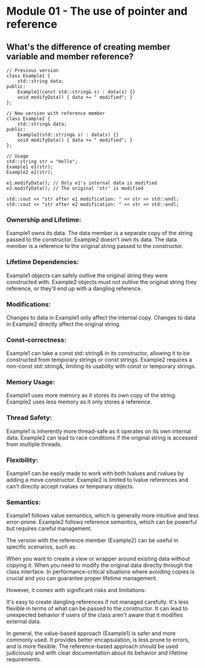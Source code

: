 # Module 01 - The use of pointer and reference

## What's the difference of creating member variable and member reference?

```
// Previous version
class Example1 {
    std::string data;
public:
    Example1(const std::string& s) : data(s) {}
    void modifyData() { data += " modified"; }
};

// New version with reference member
class Example2 {
    std::string& data;
public:
    Example2(std::string& s) : data(s) {}
    void modifyData() { data += " modified"; }
};

// Usage
std::string str = "Hello";
Example1 e1(str);
Example2 e2(str);

e1.modifyData(); // Only e1's internal data is modified
e2.modifyData(); // The original 'str' is modified

std::cout << "str after e1 modification: " << str << std::endl;
std::cout << "str after e2 modification: " << str << std::endl;
```


### Ownership and Lifetime:

Example1 owns its data. The data member is a separate copy of the string passed to the constructor.
Example2 doesn't own its data. The data member is a reference to the original string passed to the constructor.


### Lifetime Dependencies:

Example1 objects can safely outlive the original string they were constructed with.
Example2 objects must not outlive the original string they reference, or they'll end up with a dangling reference.


### Modifications:

Changes to data in Example1 only affect the internal copy.
Changes to data in Example2 directly affect the original string.


### Const-correctness:

Example1 can take a const std::string& in its constructor, allowing it to be constructed from temporary strings or const strings.
Example2 requires a non-const std::string&, limiting its usability with const or temporary strings.


### Memory Usage:

Example1 uses more memory as it stores its own copy of the string.
Example2 uses less memory as it only stores a reference.


### Thread Safety:

Example1 is inherently more thread-safe as it operates on its own internal data.
Example2 can lead to race conditions if the original string is accessed from multiple threads.


### Flexibility:

Example1 can be easily made to work with both lvalues and rvalues by adding a move constructor.
Example2 is limited to lvalue references and can't directly accept rvalues or temporary objects.


### Semantics:

Example1 follows value semantics, which is generally more intuitive and less error-prone.
Example2 follows reference semantics, which can be powerful but requires careful management.



The version with the reference member (Example2) can be useful in specific scenarios, such as:

When you want to create a view or wrapper around existing data without copying it.
When you need to modify the original data directly through the class interface.
In performance-critical situations where avoiding copies is crucial and you can guarantee proper lifetime management.

However, it comes with significant risks and limitations:

It's easy to create dangling references if not managed carefully.
It's less flexible in terms of what can be passed to the constructor.
It can lead to unexpected behavior if users of the class aren't aware that it modifies external data.

In general, the value-based approach (Example1) is safer and more commonly used. It provides better encapsulation, is less prone to errors, and is more flexible. The reference-based approach should be used judiciously and with clear documentation about its behavior and lifetime requirements.
